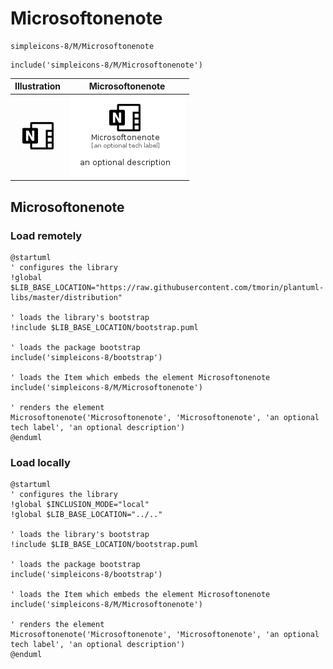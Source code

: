 # Microsoftonenote


```text
simpleicons-8/M/Microsoftonenote
```

```text
include('simpleicons-8/M/Microsoftonenote')
```



| Illustration | Microsoftonenote |
| :---: | :---: |
| ![illustration for Illustration](../../simpleicons-8/M/Microsoftonenote.png) | ![illustration for Microsoftonenote](../../simpleicons-8/M/Microsoftonenote.Local.png) |




## Microsoftonenote

### Load remotely
```plantuml
@startuml
' configures the library
!global $LIB_BASE_LOCATION="https://raw.githubusercontent.com/tmorin/plantuml-libs/master/distribution"

' loads the library's bootstrap
!include $LIB_BASE_LOCATION/bootstrap.puml

' loads the package bootstrap
include('simpleicons-8/bootstrap')

' loads the Item which embeds the element Microsoftonenote
include('simpleicons-8/M/Microsoftonenote')

' renders the element
Microsoftonenote('Microsoftonenote', 'Microsoftonenote', 'an optional tech label', 'an optional description')
@enduml
```

### Load locally
```plantuml
@startuml
' configures the library
!global $INCLUSION_MODE="local"
!global $LIB_BASE_LOCATION="../.."

' loads the library's bootstrap
!include $LIB_BASE_LOCATION/bootstrap.puml

' loads the package bootstrap
include('simpleicons-8/bootstrap')

' loads the Item which embeds the element Microsoftonenote
include('simpleicons-8/M/Microsoftonenote')

' renders the element
Microsoftonenote('Microsoftonenote', 'Microsoftonenote', 'an optional tech label', 'an optional description')
@enduml
```

